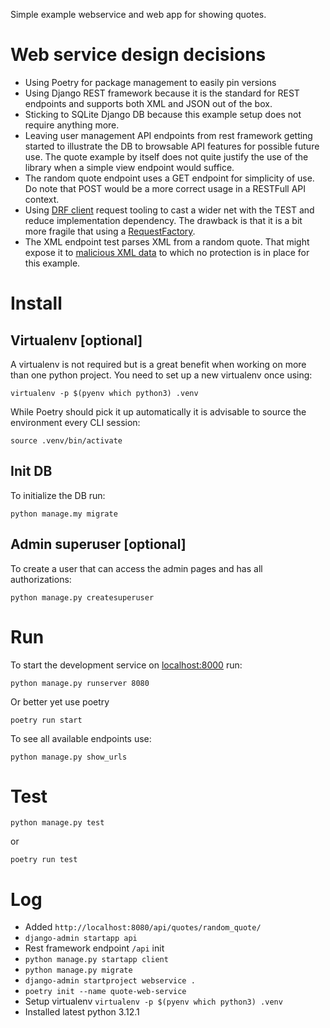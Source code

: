 Simple example webservice and web app for showing quotes.  

# Web service design decisions

* Using Poetry for package management to easily pin versions
* Using Django REST framework because it is the standard for REST endpoints and supports both XML and JSON out of the box.
* Sticking to SQLite Django DB because this example setup does not require anything more.
* Leaving user management API endpoints from rest framework getting started to illustrate the DB to browsable API features for possible future use. 
The quote example by itself does not quite justify the use of the library when a simple view endpoint would suffice.
* The random quote endpoint uses a GET endpoint for simplicity of use. 
Do note that POST would be a more correct usage in a RESTFull API context.
* Using [DRF client](https://www.django-rest-framework.org/api-guide/testing/#apiclient) request tooling to cast a wider net with the TEST and reduce implementation dependency.
The drawback is that it is a bit more fragile that using a [RequestFactory](https://www.django-rest-framework.org/api-guide/testing/#apirequestfactory).
* The XML endpoint test parses XML from a random quote.
That might expose it to [malicious XML data](https://docs.python.org/3/library/xml.etree.elementtree.html) to which no protection is in place for this example.

# Install

## Virtualenv [optional]
A virtualenv is not required but is a great benefit when working on more than one python project.
You need to set up a new virtualenv once using:

    virtualenv -p $(pyenv which python3) .venv

While Poetry should pick it up automatically it is advisable to source the environment every CLI session:

    source .venv/bin/activate

## Init DB

To initialize the DB run:

    python manage.my migrate

## Admin superuser [optional]

To create a user that can access the admin pages and has all authorizations: 

    python manage.py createsuperuser


# Run

To start the development service on [localhost:8000](http://127.0.0.1:8080) run:

    python manage.py runserver 8080

Or better yet use poetry

    poetry run start

To see all available endpoints use:

    python manage.py show_urls

# Test

    python manage.py test

or 

    poetry run test

# Log

* Added `http://localhost:8080/api/quotes/random_quote/`
* `django-admin startapp api`
* Rest framework endpoint `/api` init 
* `python manage.py startapp client`
* `python manage.py migrate`
* `django-admin startproject webservice .`
* `poetry init --name quote-web-service`
* Setup virtualenv `virtualenv -p $(pyenv which python3) .venv`
* Installed latest python 3.12.1